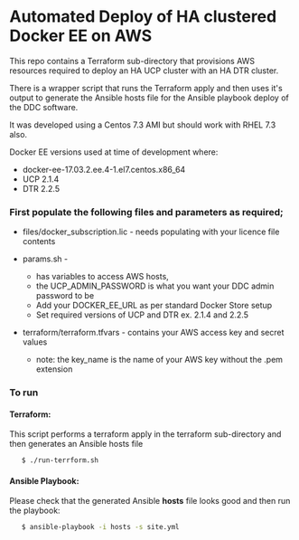 # Automated Deploy of HA clustered Docker EE on AWS

This repo contains a Terraform sub-directory that provisions AWS resources required to deploy an HA UCP cluster with an HA DTR cluster.

There is a wrapper script that runs the Terraform apply and then uses it's output to generate the Ansible hosts file for the Ansible playbook deploy of the DDC software.

It was developed using a Centos 7.3 AMI but should work with RHEL 7.3 also.

Docker EE versions used at time of development where:

  * docker-ee-17.03.2.ee.4-1.el7.centos.x86_64
  * UCP 2.1.4
  * DTR 2.2.5


### First populate the following files and parameters as required;

  * files/docker_subscription.lic - needs populating with your licence file contents

  * params.sh -
    * has variables to access AWS hosts,
    * the UCP_ADMIN_PASSWORD is what you want your DDC admin password to be
    * Add your DOCKER_EE_URL as per standard Docker Store setup
    * Set required versions of UCP and DTR ex. 2.1.4 and 2.2.5

  * terraform/terraform.tfvars - contains your AWS access key and secret values
    * note: the key_name is the name of your AWS key without the .pem extension


### To run


#### Terraform:

This script performs a terraform apply in the terraform sub-directory and then generates an Ansible hosts file

```bash
   $ ./run-terrform.sh
```

#### Ansible Playbook:

Please check that the generated Ansible **hosts** file looks good and then run the playbook:

```bash
   $ ansible-playbook -i hosts -s site.yml
```


